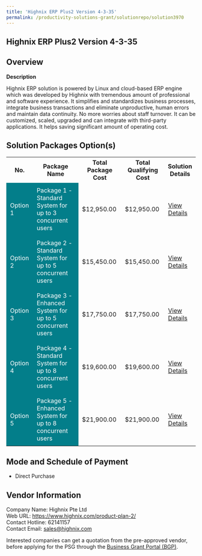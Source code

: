 ```yaml
---
title: 'Highnix ERP Plus2 Version 4-3-35'
permalink: /productivity-solutions-grant/solutionrepo/solution3970
---
```


## Highnix ERP Plus2 Version 4-3-35

## Overview

**Description**

Highnix ERP solution is powered by Linux and cloud-based ERP engine which was developed by Highnix with tremendous amount of professional and software experience.  It simplifies and standardizes business processes, integrate business transactions and eliminate unproductive, human errors and maintain data continuity. No more worries about staff turnover. It can be customized, scaled, upgraded and can integrate with third-party applications.  It helps saving significant amount of operating cost.

## Solution Packages Option(s)

<table>
<tr>
<th><b>No.</b></th>
<th><b>Package Name</b></th>
<th><b>Total Package Cost</b></th>
<th><b>Total Qualifying Cost</b></th>
<th><b>Solution Details</b></th>
</tr>
<tr>
<td style='padding: 10px; background-color: #037E8A; color: #FFFFFF;'>Option 1</td>
<td style='padding: 10px; background-color: #037E8A; color: #FFFFFF;'>Package 1 - Standard System for up to 3 concurrent users</td>
<td style='padding: 10px;'>$12,950.00</td>
<td style='padding: 10px;'>$12,950.00</td>
<td style='padding: 10px;'><a href='/images/psg/Highnix_20220401_Desensitised_Annex_3_Part_1.pdf' target='_blank'>View Details</a></td>
</tr>
<tr>
<td style='padding: 10px; background-color: #037E8A; color: #FFFFFF;'>Option 2</td>
<td style='padding: 10px; background-color: #037E8A; color: #FFFFFF;'>Package 2 - Standard System for up to 5 concurrent users</td>
<td style='padding: 10px;'>$15,450.00</td>
<td style='padding: 10px;'>$15,450.00</td>
<td style='padding: 10px;'><a href='/images/psg/Highnix_20220401_Desensitised_Annex_3_Part_2.pdf' target='_blank'>View Details</a></td>
</tr>
<tr>
<td style='padding: 10px; background-color: #037E8A; color: #FFFFFF;'>Option 3</td>
<td style='padding: 10px; background-color: #037E8A; color: #FFFFFF;'>Package 3 - Enhanced System for up to 5 concurrent users</td>
<td style='padding: 10px;'>$17,750.00</td>
<td style='padding: 10px;'>$17,750.00</td>
<td style='padding: 10px;'><a href='/images/psg/Highnix_20220401_Desensitised_Annex_3_Part_3.pdf' target='_blank'>View Details</a></td>
</tr>
<tr>
<td style='padding: 10px; background-color: #037E8A; color: #FFFFFF;'>Option 4</td>
<td style='padding: 10px; background-color: #037E8A; color: #FFFFFF;'>Package 4 - Standard System for up to 8 concurrent users</td>
<td style='padding: 10px;'>$19,600.00</td>
<td style='padding: 10px;'>$19,600.00</td>
<td style='padding: 10px;'><a href='/images/psg/Highnix_20220401_Desensitised_Annex_3_Part_4.pdf' target='_blank'>View Details</a></td>
</tr>
<tr>
<td style='padding: 10px; background-color: #037E8A; color: #FFFFFF;'>Option 5</td>
<td style='padding: 10px; background-color: #037E8A; color: #FFFFFF;'>Package 5 - Enhanced System for up to 8 concurrent users</td>
<td style='padding: 10px;'>$21,900.00</td>
<td style='padding: 10px;'>$21,900.00</td>
<td style='padding: 10px;'><a href='/images/psg/Highnix_20220401_Desensitised_Annex_3_Part_5.pdf' target='_blank'>View Details</a></td>
</tr>
</table>

## Mode and Schedule of Payment

 - Direct Purchase

## Vendor Information

 Company Name: Highnix Pte Ltd<br>Web URL: https://www.highnix.com/product-plan-2/ <br>Contact Hotline: 62141157 <br>Contact Email: sales@highnix.com <br>

Interested companies can get a quotation from the pre-approved vendor, before applying for the PSG through the <a href='https://www.businessgrants.gov.sg/' target='_blank' rel='noopener'>Business Grant Portal (BGP)</a>.

<script src="/jquery/resize-tables.js"></script>
